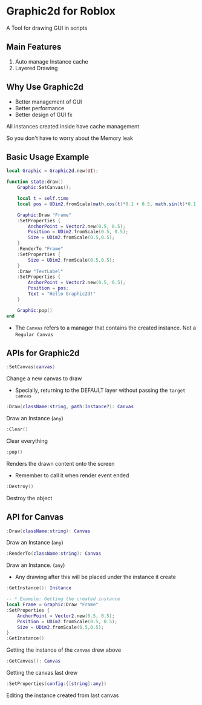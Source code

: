 # Graphic2d for Roblox

A Tool for drawing GUI in scripts

## Main Features

1. Auto manage Instance cache
2. Layered Drawing

## Why Use Graphic2d

* Better management of GUI
* Better performance
* Better design of GUI fx

All instances created inside have cache management

So you don't have to worry about the Memory leak

## Basic Usage Example

``` lua
local Graphic = Graphic2d.new(UI);

function state:draw()
    Graphic:SetCanvas();

    local t = self.time
    local pos = UDim2.fromScale(math.cos(t)*0.1 + 0.5, math.sin(t)*0.1 + 0.5);

    Graphic:Draw "Frame"
    :SetProperties {
        AnchorPoint = Vector2.new(0.5, 0.5);
        Position = UDim2.fromScale(0.5, 0.5);
        Size = UDim2.fromScale(0.5,0.5);
    }
    :RenderTo "Frame"
    :SetProperties {
        Size = UDim2.fromScale(0.5,0.5);
    }
    :Draw "TextLabel"
    :SetProperties {
        AnchorPoint = Vector2.new(0.5, 0.5);
        Position = pos;
        Text = "Hello Graphic2d!"
    }

    Graphic:pop()
end
```

* The `Canvas` refers to a manager that contains the created instance. Not a `Regular Canvas`

## APIs for Graphic2d

``` lua
:SetCanvas(canvas)
```

Change a new canvas to draw

* Specially, returning to the DEFAULT layer without passing the `target canvas`

``` lua
:Draw(className:string, path:Instance?): Canvas
```

Draw an Instance (`any`)

``` lua
:Clear()
```

Clear everything

``` lua
:pop()
```

Renders the drawn content onto the screen

* Remember to call it when render event ended

``` lua
:Destroy()
```

Destroy the object

## API for Canvas

``` lua
:Draw(className:string): Canvas
```

Draw an Instance (`any`)

``` lua
:RenderTo(className:string): Canvas
```

Draw an Instance. (`any`)

* Any drawing after this will be placed under the instance it create

``` lua
:GetInstance(): Instance
```

``` lua
-- * Example: Getting the created instance
local Frame = Graphic:Draw "Frame"
:SetProperties {
    AnchorPoint = Vector2.new(0.5, 0.5);
    Position = UDim2.fromScale(0.5, 0.5);
    Size = UDim2.fromScale(0.5,0.5);
}
:GetInstance()
```

Getting the instance of the `canvas` drew above

``` lua
:GetCanvas(): Canvas
```

Getting the canvas last drew

``` lua
:SetProperties(config:{[string]:any})
```

Editing the instance created from last canvas

